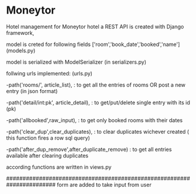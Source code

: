 # Moneytor
Hotel management for Moneytor hotel
a REST API is created with Django framework,

model is creted for following fields ['room','book_date','booked','name'] (models.py)

model is serialized with ModelSerializer (in serializers.py)

follwing urls implemented: (urls.py)

-path('rooms/', article_list), : to get all the entries of rooms OR post a new entry (in json format)

-path('detail/int:pk', article_detail), : to get/put/delete single entry with its id (pk)

-path('allbooked',raw_input), : to get only booked rooms with their dates

-path('clear_dup',clear_duplicates), : to clear duplicates wichever created ( this function fires a row sql query)

-path('after_dup_remove',after_duplicate_remove) : to get all entries available after clearing duplicates

according functions are written in views.py

#######################################################################
form are added to take input from user
